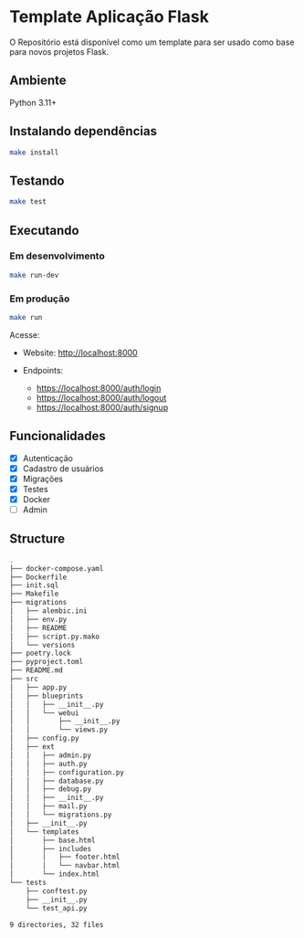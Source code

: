 # Template Aplicação Flask

O Repositório está disponível como um template para ser usado como base para novos projetos Flask.

## Ambiente

Python 3.11+

## Instalando dependências

```bash
make install
```

## Testando

```bash
make test
```

## Executando

### Em desenvolvimento

```bash
make run-dev
```

### Em produção

```bash
make run
```

Acesse:

- Website: <http://localhost:8000>

- Endpoints:
  - <https://localhost:8000/auth/login>
  - <https://localhost:8000/auth/logout>
  - <https://localhost:8000/auth/signup>

## Funcionalidades

- [x] Autenticação
- [x] Cadastro de usuários
- [x] Migrações
- [x] Testes
- [x] Docker
- [ ] Admin

## Structure

```bash
.
├── docker-compose.yaml
├── Dockerfile
├── init.sql
├── Makefile
├── migrations
│   ├── alembic.ini
│   ├── env.py
│   ├── README
│   ├── script.py.mako
│   └── versions
├── poetry.lock
├── pyproject.toml
├── README.md
├── src
│   ├── app.py
│   ├── blueprints
│   │   ├── __init__.py
│   │   └── webui
│   │       ├── __init__.py
│   │       └── views.py
│   ├── config.py
│   ├── ext
│   │   ├── admin.py
│   │   ├── auth.py
│   │   ├── configuration.py
│   │   ├── database.py
│   │   ├── debug.py
│   │   ├── __init__.py
│   │   ├── mail.py
│   │   └── migrations.py
│   ├── __init__.py
│   └── templates
│       ├── base.html
│       ├── includes
│       │   ├── footer.html
│       │   └── navbar.html
│       └── index.html
└── tests
    ├── conftest.py
    ├── __init__.py
    └── test_api.py

9 directories, 32 files
```
